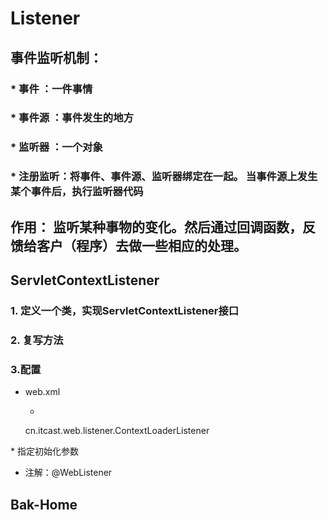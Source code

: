 # Listener

## 事件监听机制：

### * 事件 ：一件事情

### * 事件源 ：事件发生的地方

### * 监听器 ：一个对象

### * 注册监听：将事件、事件源、监听器绑定在一起。 当事件源上发生某个事件后，执行监听器代码

## 作用：  监听某种事物的变化。然后通过回调函数，反馈给客户（程序）去做一些相应的处理。

## ServletContextListener

### 1. 定义一个类，实现ServletContextListener接口

### 2. 复写方法

### 3.配置

- web.xml

	- <listener>
   <listener-class>cn.itcast.web.listener.ContextLoaderListener</listener-class>
</listener>
* 指定初始化参数<context-param>

- 注解：@WebListener

## Bak-Home

